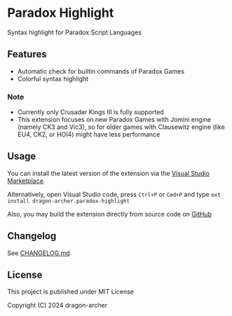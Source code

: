 # Paradox Highlight

Syntax highlight for Paradox Script Languages

## Features

- Automatic check for builtin commands of Paradox Games
- Colorful syntax highlight

### Note

- Currently only Crusader Kings III is fully supported
- This extension focuses on new Paradox Games with Jomini engine (namely CK3 and Vic3), so for older games with Clausewitz engine (like EU4, CK2, or HOI4) might have less performance

## Usage

You can install the latest version of the extension via the [Visual Studio Marketplace](https://marketplace.visualstudio.com/items?itemName=dragon-archer.paradox-highlight).

Alternatively, open Visual Studio code, press `Ctrl+P` or `Cmd+P` and type `ext install dragon-archer.paradox-highlight`

Also, you may build the extension directly from source code on [GitHub](https://github.com/dragon-archer/paradox-highlight)

## Changelog

See [CHANGELOG.md](CHANGELOG.md)

## License

This project is published under MIT License

Copyright (C) 2024 dragon-archer
